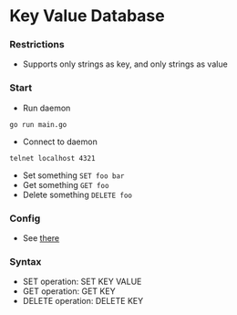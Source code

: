 # Key Value Database
### Restrictions
* Supports only strings as key, and only strings as value
### Start
* Run daemon
```shell
go run main.go
```
* Connect to daemon
```shell
telnet localhost 4321
```
* Set something
```SET foo bar```
* Get something
```GET foo```
* Delete something
```DELETE foo```
### Config
* See [there](config/config.go)
### Syntax
* SET operation:    SET KEY VALUE
* GET operation:    GET KEY
* DELETE operation: DELETE KEY
